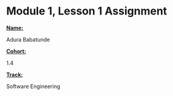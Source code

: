 <h1>Module 1, Lesson 1 Assignment</h1>

<u><b>Name:</b> </u>
<p>Adura Babatunde</p>

<u><b>Cohort:</b> </u>
<p>1.4</p>

<u><b>Track:</b></u> 
<p>Software Engineering</p>
